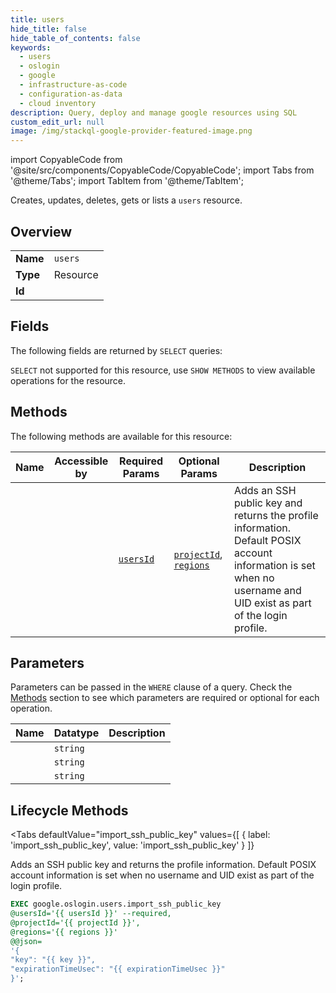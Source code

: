 ```yaml
--- 
title: users
hide_title: false
hide_table_of_contents: false
keywords:
  - users
  - oslogin
  - google
  - infrastructure-as-code
  - configuration-as-data
  - cloud inventory
description: Query, deploy and manage google resources using SQL
custom_edit_url: null
image: /img/stackql-google-provider-featured-image.png
---
```


import CopyableCode from '@site/src/components/CopyableCode/CopyableCode';
import Tabs from '@theme/Tabs';
import TabItem from '@theme/TabItem';

Creates, updates, deletes, gets or lists a <code>users</code> resource.

## Overview
<table><tbody>
<tr><td><b>Name</b></td><td><code>users</code></td></tr>
<tr><td><b>Type</b></td><td>Resource</td></tr>
<tr><td><b>Id</b></td><td><CopyableCode code="google.oslogin.users" /></td></tr>
</tbody></table>

## Fields

The following fields are returned by `SELECT` queries:

`SELECT` not supported for this resource, use `SHOW METHODS` to view available operations for the resource.


## Methods

The following methods are available for this resource:

<table>
<thead>
    <tr>
    <th>Name</th>
    <th>Accessible by</th>
    <th>Required Params</th>
    <th>Optional Params</th>
    <th>Description</th>
    </tr>
</thead>
<tbody>
<tr>
    <td><a href="#import_ssh_public_key"><CopyableCode code="import_ssh_public_key" /></a></td>
    <td><CopyableCode code="exec" /></td>
    <td><a href="#parameter-usersId"><code>usersId</code></a></td>
    <td><a href="#parameter-projectId"><code>projectId</code></a>, <a href="#parameter-regions"><code>regions</code></a></td>
    <td>Adds an SSH public key and returns the profile information. Default POSIX account information is set when no username and UID exist as part of the login profile.</td>
</tr>
</tbody>
</table>

## Parameters

Parameters can be passed in the `WHERE` clause of a query. Check the [Methods](#methods) section to see which parameters are required or optional for each operation.

<table>
<thead>
    <tr>
    <th>Name</th>
    <th>Datatype</th>
    <th>Description</th>
    </tr>
</thead>
<tbody>
<tr id="parameter-usersId">
    <td><CopyableCode code="usersId" /></td>
    <td><code>string</code></td>
    <td></td>
</tr>
<tr id="parameter-projectId">
    <td><CopyableCode code="projectId" /></td>
    <td><code>string</code></td>
    <td></td>
</tr>
<tr id="parameter-regions">
    <td><CopyableCode code="regions" /></td>
    <td><code>string</code></td>
    <td></td>
</tr>
</tbody>
</table>

## Lifecycle Methods

<Tabs
    defaultValue="import_ssh_public_key"
    values={[
        { label: 'import_ssh_public_key', value: 'import_ssh_public_key' }
    ]}
>
<TabItem value="import_ssh_public_key">

Adds an SSH public key and returns the profile information. Default POSIX account information is set when no username and UID exist as part of the login profile.

```sql
EXEC google.oslogin.users.import_ssh_public_key 
@usersId='{{ usersId }}' --required, 
@projectId='{{ projectId }}', 
@regions='{{ regions }}' 
@@json=
'{
"key": "{{ key }}", 
"expirationTimeUsec": "{{ expirationTimeUsec }}"
}';
```
</TabItem>
</Tabs>
